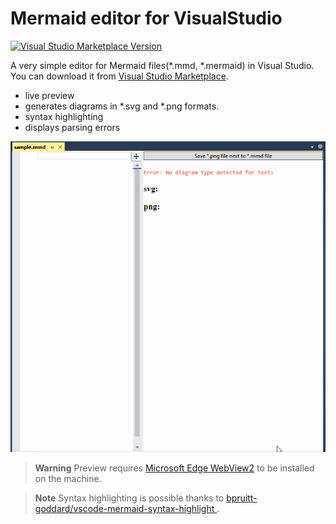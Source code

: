 # Mermaid editor for VisualStudio

[![Visual Studio Marketplace Version](https://img.shields.io/visual-studio-marketplace/v/NeVeS.MermaidEditorForVisualStudio?color=%230429FF&label=Mermaid%20editor)](https://marketplace.visualstudio.com/items?itemName=NeVeS.MermaidEditorForVisualStudio)

A very simple editor for Mermaid files(*.mmd, *.mermaid) in Visual Studio. You can download it from [Visual Studio Marketplace](https://marketplace.visualstudio.com/items?itemName=NeVeS.MermaidEditorForVisualStudio). 
- live preview 
- generates diagrams in *.svg and *.png formats. 
- syntax highlighting
- displays parsing errors

![NTypewriter LivePreview](Documentation/MermaidEditorForVisualStudio.sampleusecase.gif)

> **Warning**
Preview requires [Microsoft Edge WebView2](https://developer.microsoft.com/en-us/microsoft-edge/webview2/) to be installed on the machine.

> **Note**
Syntax highlighting is possible thanks to [bpruitt-goddard/vscode-mermaid-syntax-highlight
](https://github.com/bpruitt-goddard/vscode-mermaid-syntax-highlight).


